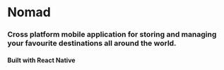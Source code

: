 # Nomad

### Cross platform mobile application for storing and managing your favourite destinations all around the world.

#### Built with React Native
